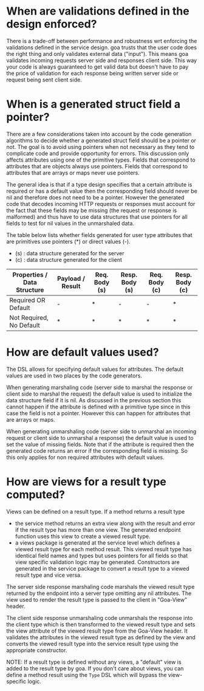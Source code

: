 # When are validations defined in the design enforced?

There is a trade-off between performance and robustness wrt enforcing the validations
defined in the service design. goa trusts that the user code does the right thing
and only validates external data ("input"). This means goa validates incoming 
requests server side and responses client side. This way your code is always
guaranteed to get valid data but doesn't have to pay the price of validation
for each response being written server side or request being sent client side.

# When is a generated struct field a pointer?

There are a few considerations taken into account by the code generation
algorithms to decide whether a generated struct field should be a pointer or
not. The goal is to avoid using pointers when not necessary as they tend to
complicate code and provide opportunity for errors. This discussion only affects
attributes using one of the primitive types. Fields that correspond to
attributes that are objects always use pointers. Fields that correspond to
attributes that are arrays or maps never use pointers.

The general idea is that if a type design specifies that a certain attribute is
required or has a default value then the corresponding field should never be nil
and therefore does not need to be a pointer. However the generated code that
decodes incoming HTTP requests or responses must account for the fact that these
fields may be missing (the request or response is malformed) and thus have to
use data structures that use pointers for all fields to test for nil values in
the unmarshaled data.

The table below lists whether fields generated for user type attributes that are
primitives use pointers (\*) or direct values (-).

* (s) : data structure generated for the server
* (c) : data structure generated for the client

| Properties / Data Structure | Payload / Result | Req. Body (s) | Resp. Body (s) | Req. Body (c) | Resp. Body (c) |
------------------------------|------------------|---------------|----------------|---------------|----------------|
| Required OR Default         | -                | *             | -              | -             | *              |
| Not Required, No Default    | *                | *             | *              | *             | *              |

# How are default values used?

The DSL allows for specifying default values for attributes. The default values
are used in two places by the code generators.

When generating marshaling code (server side to marshal the response or client
side to marshal the request) the default value is used to initialize the data
structure field if it is nil. As discussed in the previous section this cannot
happen if the attribute is defined with a primitive type since in this case the
field is not a pointer. However this can happen for attributes that are arrays
or maps.

When generating unmarshaling code (server side to unmarshal an incoming request
or client side to unmarshal a response) the default value is used to set the
value of missing fields. Note that if the attribute is required then the
generated code returns an error if the corresponding field is missing. So this
only applies for non required attributes with default values.

# How are views for a result type computed?

Views can be defined on a result type. If a method returns a result type
* the service method returns an extra view along with the result and error if
  the result type has more than one view. The generated endpoint function uses
  this view to create a viewed result type.
* a views package is generated at the service level which defines a viewed
  result type for each method result. This viewed result type has identical
  field names and types but uses pointers for all fields so that view specific
  validation logic may be generated. Constructors are generated in the service
  package to convert a result type to a viewed result type and vice versa.

The server side response marshaling code marshals the viewed result type
returned by the endpoint into a server type omitting any nil attributes.
The view used to render the result type is passed to the client in "Goa-View"
header.

The client side response unmarshaling code unmarshals the response into the
client type which is then transformed to the viewed result type and sets the
view attribute of the viewed result type from the Goa-View header. It validates
the attributes in the viewed result type as defined by the view and converts
the viewed result type into the service result type using the appropriate
constructor.

NOTE: If a result type is defined without any views, a "default" view is added
to the result type by goa. If you don't care about views, you can define a
method result using the `Type` DSL which will bypass the view-specific logic.
